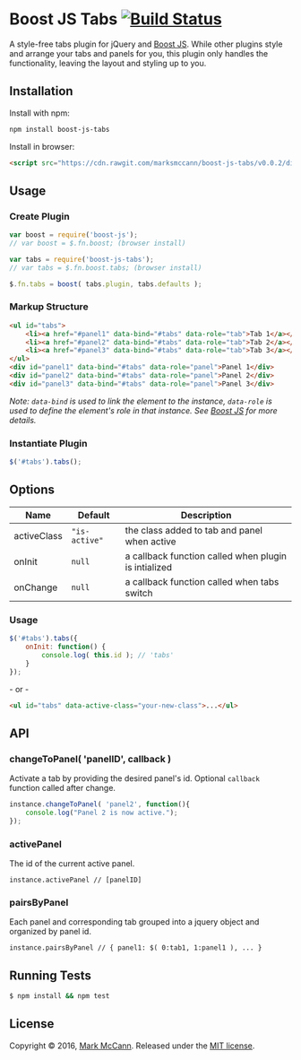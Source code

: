 Boost JS Tabs  [![Build Status](https://travis-ci.org/marksmccann/boost-js-tabs.svg?branch=master)](https://travis-ci.org/marksmccann/boost-js-tabs)
==================================================
A style-free tabs plugin for jQuery and [Boost JS](https://github.com/marksmccann/boost-js). While other plugins style and arrange your tabs and panels for you, this plugin only handles the functionality, leaving the layout and styling up to you.


Installation
--------------------------------------
Install with npm:
```bash
npm install boost-js-tabs
```
Install in browser:
```html
<script src="https://cdn.rawgit.com/marksmccann/boost-js-tabs/v0.0.2/dist/tabs.min.js"></script>
```

Usage
--------------------------------------

### Create Plugin
```javascript
var boost = require('boost-js');
// var boost = $.fn.boost; (browser install)

var tabs = require('boost-js-tabs');
// var tabs = $.fn.boost.tabs; (browser install)

$.fn.tabs = boost( tabs.plugin, tabs.defaults );
```

### Markup Structure
```html
<ul id="tabs">
    <li><a href="#panel1" data-bind="#tabs" data-role="tab">Tab 1</a></li>
    <li><a href="#panel2" data-bind="#tabs" data-role="tab">Tab 2</a></li>
    <li><a href="#panel3" data-bind="#tabs" data-role="tab">Tab 3</a></li>
</ul>
<div id="panel1" data-bind="#tabs" data-role="panel">Panel 1</div>
<div id="panel2" data-bind="#tabs" data-role="panel">Panel 2</div>
<div id="panel3" data-bind="#tabs" data-role="panel">Panel 3</div>
```
*Note: `data-bind` is used to link the element to the instance, `data-role` is used to define the element's role in that instance. See [Boost JS](https://github.com/marksmccann/boost-js) for more details.*

### Instantiate Plugin
```javascript
$('#tabs').tabs();
```

Options
--------------------------------------
Name | Default | Description
--- | --- | ---
activeClass | `"is-active"` | the class added to tab and panel when active
onInit | `null` | a callback function called when plugin is intialized
onChange | `null` | a callback function called when tabs switch
### Usage
```javascript
$('#tabs').tabs({
	onInit: function() {
    	console.log( this.id ); // 'tabs'
    }
});
```
\- or -
```html
<ul id="tabs" data-active-class="your-new-class">...</ul>
```

API
--------------------------------------
### changeToPanel( 'panelID', callback )
Activate a tab by providing the desired panel's id. Optional `callback` function called after change.
```javascript
instance.changeToPanel( 'panel2', function(){
    console.log("Panel 2 is now active.");
});
```
### activePanel
The id of the current active panel.
```
instance.activePanel // [panelID]
```
### pairsByPanel
Each panel and corresponding tab grouped into a jquery object and organized by panel id.
```
instance.pairsByPanel // { panel1: $( 0:tab1, 1:panel1 ), ... }
```


Running Tests
--------------------------------------

```bash
$ npm install && npm test
```


License
--------------------------------------

Copyright © 2016, [Mark McCann](https://github.com/marksmccann).
Released under the [MIT license](LICENSE).
